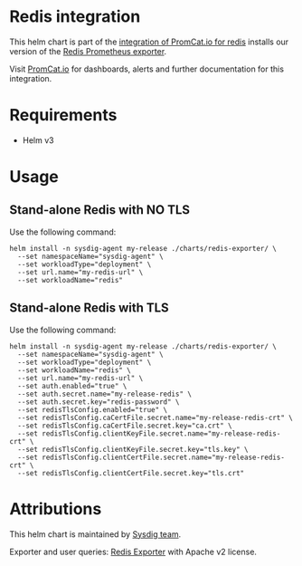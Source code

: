 # Redis integration
This helm chart is part of the [integration of PromCat.io for redis](https://promcat.io/apps/redis) installs our version of the [Redis Prometheus exporter](https://github.com/oliver006/redis_exporter).

Visit [PromCat.io](https://promcat.io/apps/redis) for dashboards, alerts and further documentation for this integration. 

# Requirements
* Helm v3

# Usage
## Stand-alone Redis with NO TLS
Use the following command:
```
helm install -n sysdig-agent my-release ./charts/redis-exporter/ \
  --set namespaceName="sysdig-agent" \
  --set workloadType="deployment" \
  --set url.name="my-redis-url" \
  --set workloadName="redis"
```

## Stand-alone Redis with TLS
Use the following command:
```
helm install -n sysdig-agent my-release ./charts/redis-exporter/ \
  --set namespaceName="sysdig-agent" \
  --set workloadType="deployment" \
  --set workloadName="redis" \
  --set url.name="my-redis-url" \
  --set auth.enabled="true" \
  --set auth.secret.name="my-release-redis" \
  --set auth.secret.key="redis-password" \
  --set redisTlsConfig.enabled="true" \
  --set redisTlsConfig.caCertFile.secret.name="my-release-redis-crt" \
  --set redisTlsConfig.caCertFile.secret.key="ca.crt" \
  --set redisTlsConfig.clientKeyFile.secret.name="my-release-redis-crt" \
  --set redisTlsConfig.clientKeyFile.secret.key="tls.key" \
  --set redisTlsConfig.clientCertFile.secret.name="my-release-redis-crt" \
  --set redisTlsConfig.clientCertFile.secret.key="tls.crt"
```

# Attributions
This helm chart is maintained by [Sysdig team](https://sysdig.com/).

Exporter and user queries: [Redis Exporter](https://github.com/oliver006/redis_exporter) with Apache v2 license. 
